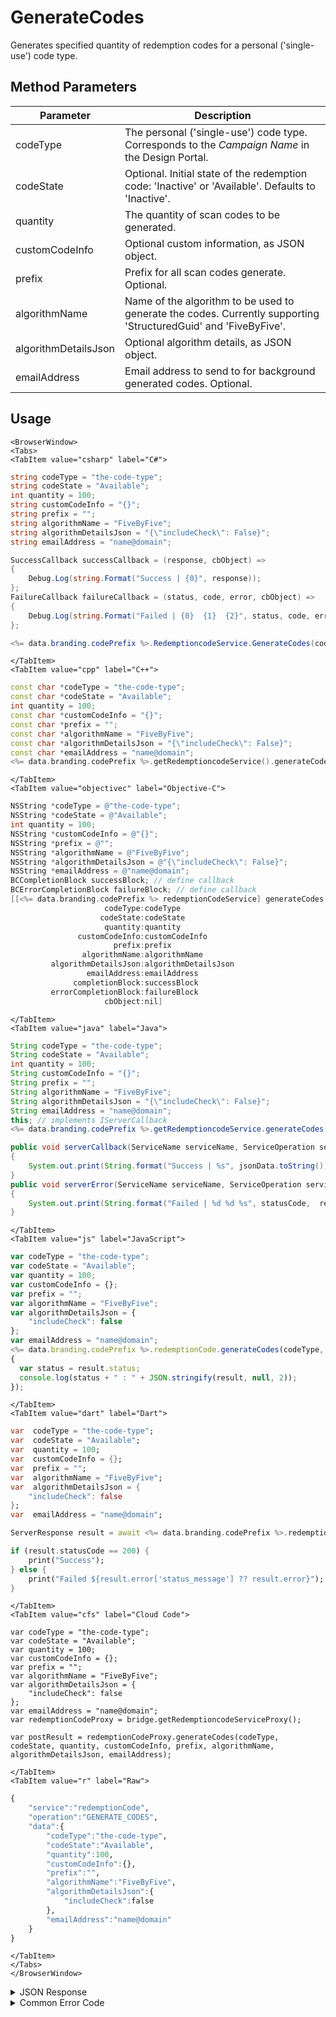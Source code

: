 # GenerateCodes
Generates specified quantity of redemption codes for a personal ('single-use') code type.

<PartialServop service_name="redemptionCode" operation_name="GENERATE_CODES" />

## Method Parameters
Parameter | Description
--------- | -----------
codeType | The personal ('single-use') code type. Corresponds to the _Campaign Name_ in the Design Portal.
codeState | Optional. Initial state of the redemption code: 'Inactive' or 'Available'. Defaults to 'Inactive'.
quantity | The quantity of scan codes to be generated.
customCodeInfo | Optional custom information, as JSON object.
prefix | Prefix for all scan codes generate. Optional.
algorithmName | Name of the algorithm to be used to generate the codes. Currently supporting 'StructuredGuid' and 'FiveByFive'.
algorithmDetailsJson | Optional algorithm details, as JSON object.
emailAddress | Email address to send to for background generated codes. Optional.

## Usage

```mdx-code-block
<BrowserWindow>
<Tabs>
<TabItem value="csharp" label="C#">
```

```csharp
string codeType = "the-code-type";
string codeState = "Available";
int quantity = 100;
string customCodeInfo = "{}";
string prefix = "";
string algorithmName = "FiveByFive";
string algorithmDetailsJson = "{\"includeCheck\": False}";
string emailAddress = "name@domain";

SuccessCallback successCallback = (response, cbObject) =>
{
    Debug.Log(string.Format("Success | {0}", response));
};
FailureCallback failureCallback = (status, code, error, cbObject) =>
{
    Debug.Log(string.Format("Failed | {0}  {1}  {2}", status, code, error));
};

<%= data.branding.codePrefix %>.RedemptioncodeService.GenerateCodes(codeType, codeState, quantity, customCodeInfo, prefix, algorithmName, algorithmDetailsJson, emailAddress, successCallback, failureCallback);
```

```mdx-code-block
</TabItem>
<TabItem value="cpp" label="C++">
```

```cpp
const char *codeType = "the-code-type";
const char *codeState = "Available";
int quantity = 100;
const char *customCodeInfo = "{}";
const char *prefix = "";
const char *algorithmName = "FiveByFive";
const char *algorithmDetailsJson = "{\"includeCheck\": False}";
const char *emailAddress = "name@domain";
<%= data.branding.codePrefix %>.getRedemptioncodeService().generateCodes(codeType, codeState, quantity, customCodeInfo, prefix, algorithmName, algorithmDetailsJson, emailAddress, this);
```

```mdx-code-block
</TabItem>
<TabItem value="objectivec" label="Objective-C">
```

```objectivec
NSString *codeType = @"the-code-type";
NSString *codeState = @"Available";
int quantity = 100;
NSString *customCodeInfo = @"{}";
NSString *prefix = @"";
NSString *algorithmName = @"FiveByFive";
NSString *algorithmDetailsJson = @"{\"includeCheck\": False}";
NSString *emailAddress = @"name@domain";
BCCompletionBlock successBlock; // define callback
BCErrorCompletionBlock failureBlock; // define callback
[[<%= data.branding.codePrefix %> redemptionCodeService] generateCodes:
                     codeType:codeType
                    codeState:codeState
                     quantity:quantity
               customCodeInfo:customCodeInfo
                       prefix:prefix
                algorithmName:algorithmName
         algorithmDetailsJson:algorithmDetailsJson
                 emailAddress:emailAddress
              completionBlock:successBlock
         errorCompletionBlock:failureBlock
                     cbObject:nil]
```

```mdx-code-block
</TabItem>
<TabItem value="java" label="Java">
```

```java
String codeType = "the-code-type";
String codeState = "Available";
int quantity = 100;
String customCodeInfo = "{}";
String prefix = "";
String algorithmName = "FiveByFive";
String algorithmDetailsJson = "{\"includeCheck\": False}";
String emailAddress = "name@domain";
this; // implements IServerCallback
<%= data.branding.codePrefix %>.getRedemptioncodeService.generateCodes(codeType, codeState, quantity, customCodeInfo, prefix, algorithmName, algorithmDetailsJson, emailAddress, this);

public void serverCallback(ServiceName serviceName, ServiceOperation serviceOperation, JSONObject jsonData)
{
    System.out.print(String.format("Success | %s", jsonData.toString()));
}
public void serverError(ServiceName serviceName, ServiceOperation serviceOperation, int statusCode, int reasonCode, String jsonError)
{
    System.out.print(String.format("Failed | %d %d %s", statusCode,  reasonCode, jsonError.toString()));
}

```

```mdx-code-block
</TabItem>
<TabItem value="js" label="JavaScript">
```

```javascript
var codeType = "the-code-type";
var codeState = "Available";
var quantity = 100;
var customCodeInfo = {};
var prefix = "";
var algorithmName = "FiveByFive";
var algorithmDetailsJson = {
    "includeCheck": false
};
var emailAddress = "name@domain";
<%= data.branding.codePrefix %>.redemptionCode.generateCodes(codeType, codeState, quantity, customCodeInfo, prefix, algorithmName, algorithmDetailsJson, emailAddress, result =>
{
  var status = result.status;
  console.log(status + " : " + JSON.stringify(result, null, 2));
});
```

```mdx-code-block
</TabItem>
<TabItem value="dart" label="Dart">
```

```dart
var  codeType = "the-code-type";
var  codeState = "Available";
var  quantity = 100;
var  customCodeInfo = {};
var  prefix = "";
var  algorithmName = "FiveByFive";
var  algorithmDetailsJson = {
    "includeCheck": false
};
var  emailAddress = "name@domain";

ServerResponse result = await <%= data.branding.codePrefix %>.redemptionCodeService.generateCodes(codeType:codeType, codeState:codeState, quantity:quantity, customCodeInfo:customCodeInfo, prefix:prefix, algorithmName:algorithmName, algorithmDetailsJson:algorithmDetailsJson, emailAddress:emailAddress);

if (result.statusCode == 200) {
    print("Success");
} else {
    print("Failed ${result.error['status_message'] ?? result.error}");
}
```

```mdx-code-block
</TabItem>
<TabItem value="cfs" label="Cloud Code">
```

```cfscript
var codeType = "the-code-type";
var codeState = "Available";
var quantity = 100;
var customCodeInfo = {};
var prefix = "";
var algorithmName = "FiveByFive";
var algorithmDetailsJson = {
    "includeCheck": false
};
var emailAddress = "name@domain";
var redemptionCodeProxy = bridge.getRedemptioncodeServiceProxy();

var postResult = redemptionCodeProxy.generateCodes(codeType, codeState, quantity, customCodeInfo, prefix, algorithmName, algorithmDetailsJson, emailAddress);
```

```mdx-code-block
</TabItem>
<TabItem value="r" label="Raw">
```

```r
{
    "service":"redemptionCode",
    "operation":"GENERATE_CODES",
    "data":{
        "codeType":"the-code-type",
        "codeState":"Available",
        "quantity":100,
        "customCodeInfo":{},
        "prefix":"",
        "algorithmName":"FiveByFive",
        "algorithmDetailsJson":{
            "includeCheck":false
        },
        "emailAddress":"name@domain"
    }
}
```

```mdx-code-block
</TabItem>
</Tabs>
</BrowserWindow>
```
<details>
<summary>JSON Response</summary>

```json
{
  "data": {
    "message": "Generating 100 redemption codes using FiveByFive algorithm and options (includeCheck=false)"
  },
  "status": 200
}
```
</details>

<details>
<summary>Common Error Code</summary>

### Status Codes
Code | Name | Description
---- | ---- | -----------
40399 | REDEMPTION_CODE_TYPE_NOT_FOUND | The specified code type was not found
40753 | REDEMPTION_CODE_TYPE_DISABLED | Invalid code. Redemption code type has been disabled

</details>

